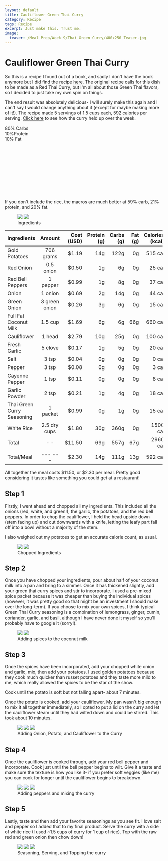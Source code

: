 ```yaml
---
layout: default
title: Cauliflower Green Thai Curry
category: Recipe 
tags: Recipe
excerpt: Just make this. Trust me.  
image:
  teaser: /Meal Prep/Week 9/Thai Green Curry/400x250 Teaser.jpg
---
```


# Cauliflower Green Thai Curry

So this is a recipe I found out of a book, and sadly I don't have the book anymore but I did find the recipe [here](https://books.google.com/books?id=jvSeAgAAQBAJ&pg=PT274&lpg=PT274&dq=marie+arnold+thai+curry&source=bl&ots=1_SMx3-74M&sig=hd_2W_CswHG4XUplOZy6MrjmQ40&hl=en&sa=X&ved=0ahUKEwie46aG1bTXAhVC6iYKHcEKADYQ6AEIODAG#v=onepage&q=marie%20arnold%20thai%20curry&f=false). The original recipe calls for this dish to be made as a Red Thai Curry, but I'm all about those Green Thai flavors, so I decided to just take my own spin on things. 

The end result was absolutely delicious- I will surely make this again and I can't say I would change anything about it (except for maybe making more of it!). The recipe made 5 servings of 1.5 cups each, 592 calories per serving. [Click here](http://underwriteyourlife.com/meal%20prep/Week-9-Evaluation/) to see how the curry held up over the week. 

<div class="c100 p80 big">
  <span>80% Carbs </span>
  <div class="slice">
    <div class="bar"></div>
    <div class="fill"></div>
  </div>
</div>

<div class="c100 p10 big">
  <span>10%Protein </span>
  <div class="slice">
    <div class="bar"></div>
    <div class="fill"></div>
  </div>
</div>

<div class="c100 p10 big">
  <span>10% Fat </span>
  <div class="slice">
    <div class="bar"></div>
    <div class="fill"></div>
  </div>
</div>

<br>
<br />
<br>
<br />
<br>
<br />
<br>
<br />
<br>
<br />

If you don't include the rice, the macros are much better at 59% carb, 21% protein, and 20% fat. 

<figure class="half">
	<img src="{{ site.url }}/images/Meal Prep/Week 9/Thai Green Curry/0 Ingredients.jpg">
	<img src="{{ site.url }}/images/Meal Prep/Week 9/Thai Green Curry/0.5 Packet.jpg">
	<figcaption> Ingredients </figcaption>
</figure>

|	**Ingredients**	|	**Amount**		|	 **Cost (USD)** 	|	**Protein (g)**	|	**Carbs (g)**	|	**Fat (g)**	|	**Calories (kcal)**
|	:----------	|	:----------:		|	 ---------: 	|	 ---------: 	|	 ---------: 	|	 ---------: 	|	 ---------: 
|	Gold Potatoes	|	706	grams	|	 $1.19 	|	14g	|	122g	|	0g	|	515 cal
|	Red Onion	|	0.5	onion	|	 $0.50 	|	1g	|	6g	|	0g	|	25 cal
|	Red Bell Peppers	|	1	pepper	|	 $0.99 	|	1g	|	8g	|	0g	|	37 cal
|	Onion	|	1	onion	|	 $0.69 	|	2g	|	14g	|	0g	|	44 cal
|	Green Onion	|	3	green onion	|	 $0.26 	|	3g	|	6g	|	0g	|	15 cal
|	Full Fat Coconut Milk	|	1.5	cup	|	 $1.69 	|	6g	|	6g	|	66g	|	660 cal
|	Cauliflower 	|	1	head	|	 $2.79 	|	10g	|	25g	|	0g	|	100 cal
|	Fresh Garlic	|	5	clove	|	 $0.17 	|	1g	|	5g	|	0g	|	20 cal
|	Salt	|	3	tsp	|	 $0.04 	|	0g	|	0g	|	0g	|	0 cal
|	Pepper	|	3	tsp	|	 $0.08 	|	0g	|	0g	|	0g	|	3 cal
|	Cayenne Pepper	|	1	tsp	|	 $0.11 	|	0g	|	0g	|	0g	|	8 cal
|	Garlic Powder	|	2	tsp	|	 $0.21 	|	1g	|	4g	|	0g	|	18 cal
|	Thai Green Curry Seasoning	|	1	packet	|	 $0.99 	|	0g	|	1g	|	0g	|	15 cal
|	White Rice	|	2.5	dry cups	|	 $1.80 	|	30g	|	360g	|	0g	|	1500 cal
|	Total	|	-	-	|	 $11.50 	|	69g	|	557g	|	67g	|	2960 cal
|	Total/Meal	|	---	---	|	 $2.30 	|	14g	|	111g	|	13g	|	592 cal

All together the meal costs $11.50, or $2.30 per meal. Pretty good considering it tastes like something you could get at a restaurant!

<h2> Step 1 </h2>

Firstly, I went ahead and chopped all my ingredients. This included all the onions (red, white, and green!), the garlic, the potatoes, and the red bell peppers. In order to chop the cauliflower, I held the head upside down (stem facing up) and cut downwards with a knife, letting the leafy part fall off into a bowl without a majority of the stem. 

I also weighed out my potatoes to get an accurate calorie count, as usual. 

<figure class="half">
	<img src="{{ site.url }}/images/Meal Prep/Week 9/Thai Green Curry/1 Chopped.jpg">
	<img src="{{ site.url }}/images/Meal Prep/Week 9/Thai Green Curry/1.5 Potatos.jpg">
	<figcaption> Chopped Ingredients </figcaption>
</figure>

<h2> Step 2 </h2>

Once you have chopped your ingredients, pour about half of your coconut milk into a pan and bring to a simmer. Once it has thickened slightly, add your green thai curry spices and stir to incorporate. I used a pre-mixed spice packet because it was cheaper than buying the individual spices (however, it was pretty good so that might be an investment I should make over the long-term). If you choose to mix your own spices, I think typical Green Thai Curry seasoning is a combination of lemongrass, ginger, cumin, coriander, garlic, and basil, although I have never done it myself so you'll probably have to google it (sorry!). 

<figure class="half">
	<img src="{{ site.url }}/images/Meal Prep/Week 9/Thai Green Curry/2 Boil.jpg">
	<img src="{{ site.url }}/images/Meal Prep/Week 9/Thai Green Curry/2.5 Curry.jpg">
	<figcaption> Adding spices to the coconut milk </figcaption>
</figure>

<h2> Step 3 </h2>

Once the spices have been incorporated, add your chopped white onion and garlic, mix, then add your potatoes. I used golden potatoes because they cook much quicker than russet potatoes and they taste more mild to me, which really allowed the spices to be the star of the show. 

Cook until the potato is soft but not falling apart- about 7 minutes. 

Once the potato is cooked, add your cauliflower. My pan wasn't big enough to mix it all together immediately, so I opted to put a lid on the curry and let the cauliflower steam until they had wilted down and could be stirred. This took about 10 minutes. 

<figure class="third">
	<img src="{{ site.url }}/images/Meal Prep/Week 9/Thai Green Curry/3 Onion.jpg">
	<img src="{{ site.url }}/images/Meal Prep/Week 9/Thai Green Curry/3.5 Potato.jpg">
	<img src="{{ site.url }}/images/Meal Prep/Week 9/Thai Green Curry/3.7 Cauliflower.jpg">
	<figcaption> Adding Onion, Potato, and Cauliflower to the Curry </figcaption>
</figure>

<h2> Step 4 </h2>

Once the cauliflower is cooked through, add your red bell pepper and incorporate. Cook just until the bell pepper begins to wilt. Give it a taste and make sure the texture is how you like it- if you prefer soft veggies (like me) you can cook for longer until the cauliflower begins to breakdown. 

<figure class="third">
	<img src="{{ site.url }}/images/Meal Prep/Week 9/Thai Green Curry/4 Mixed.jpg">
	<img src="{{ site.url }}/images/Meal Prep/Week 9/Thai Green Curry/4.5 Peppers.jpg">
	<img src="{{ site.url }}/images/Meal Prep/Week 9/Thai Green Curry/4.7 Mixed.jpg">
	<figcaption> Adding peppers and mixing the curry </figcaption>
</figure>

<h2> Step 5 </h2>

Lastly, taste and then add your favorite seasonings as you see fit. I love salt and pepper so I added that to my final product. Serve the curry with a side of white rice (I used ~1.5 cups of curry for 1 cup of rice). Top with the raw red and green onion then chow down!

<figure class="third">
	<img src="{{ site.url }}/images/Meal Prep/Week 9/Thai Green Curry/5 Seasoning.jpg">
	<img src="{{ site.url }}/images/Meal Prep/Week 9/Thai Green Curry/5.3 Serving.jpg">
	<img src="{{ site.url }}/images/Meal Prep/Week 9/Thai Green Curry/5.5 Toppings.jpg">
	<figcaption> Seasoning, Serving, and Topping the curry  </figcaption>
</figure>


